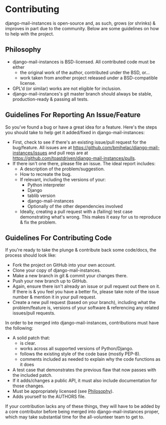 Contributing
============

django-mail-instances is open-source and, as such, grows (or shrinks) & improves in part
due to the community. Below are some guidelines on how to help with the project.


Philosophy
----------

* django-mail-instances is BSD-licensed. All contributed code must be either
  * the original work of the author, contributed under the BSD, or...
  * work taken from another project released under a BSD-compatible license.
* GPL'd (or similar) works are not eligible for inclusion.
* django-mail-instances's git master branch should always be stable, production-ready &
  passing all tests.


Guidelines For Reporting An Issue/Feature
-----------------------------------------

So you've found a bug or have a great idea for a feature. Here's the steps you
should take to help get it added/fixed in django-mail-instances:

* First, check to see if there's an existing issue/pull request for the
  bug/feature. All issues are at https://github.com/bmihelac/django-mail-instances/issues
  and pull reqs are at https://github.com/toastdriven/django-mail-instances/pulls.
* If there isn't one there, please file an issue. The ideal report includes:
    * A description of the problem/suggestion.
    * How to recreate the bug.
    * If relevant, including the versions of your:
        * Python interpreter
        * Django
        * tablib version
        * django-mail-instances
        * Optionally of the other dependencies involved
    * Ideally, creating a pull request with a (failing) test case demonstrating
      what's wrong. This makes it easy for us to reproduce & fix the problem.


Guidelines For Contributing Code
--------------------------------

If you're ready to take the plunge & contribute back some code/docs, the
process should look like:

* Fork the project on GitHub into your own account.
* Clone your copy of django-mail-instances.
* Make a new branch in git & commit your changes there.
* Push your new branch up to GitHub.
* Again, ensure there isn't already an issue or pull request out there on it.
  If there is & you feel you have a better fix, please take note of the issue
  number & mention it in your pull request.
* Create a new pull request (based on your branch), including what the
  problem/feature is, versions of your software & referencing any related
  issues/pull requests.

In order to be merged into django-mail-instances, contributions must have the following:

* A solid patch that:
    * is clear.
    * works across all supported versions of Python/Django.
    * follows the existing style of the code base (mostly PEP-8).
    * comments included as needed to explain why the code functions as it does
* A test case that demonstrates the previous flaw that now passes
  with the included patch.
* If it adds/changes a public API, it must also include documentation
  for those changes.
* Must be appropriately licensed (see [Philosophy](#philosophy)).
* Adds yourself to the AUTHORS file.

If your contribution lacks any of these things, they will have to be added
by a core contributor before being merged into django-mail-instances proper, which may take
substantial time for the all-volunteer team to get to.

